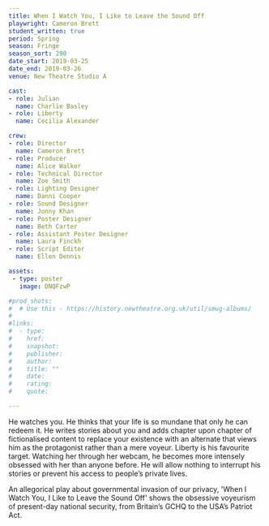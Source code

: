 ```yaml
---
title: When I Watch You, I Like to Leave the Sound Off
playwright: Cameron Brett
student_written: true
period: Spring
season: Fringe
season_sort: 290
date_start: 2019-03-25
date_end: 2019-03-26
venue: New Theatre Studio A

cast:
- role: Julian
  name: Charlie Basley
- role: Liberty
  name: Cecilia Alexander

crew:
- role: Director
  name: Cameron Brett
- role: Producer
  name: Alice Walker
- role: Technical Director
  name: Zoe Smith
- role: Lighting Designer
  name: Danni Cooper
- role: Sound Designer
  name: Jonny Khan
- role: Poster Designer
  name: Beth Carter
- role: Assistant Poster Designer
  name: Laura Finckh
- role: Script Editor
  name: Ellen Dennis

assets:
 - type: poster
   image: DNQFzwP

#prod_shots:
#  # Use this - https://history.newtheatre.org.uk/util/smug-albums/
#
#links:
#  - type:
#    href:
#    snapshot:
#    publisher:
#    author:
#    title: ""
#    date:
#    rating:
#    quote:

---
```


He watches you. He thinks that your life is so mundane that only he can redeem it. He writes stories about you and adds chapter upon chapter of fictionalised content to replace your existence with an alternate that views him as the protagonist rather than a mere voyeur. Liberty is his favourite target. Watching her through her webcam, he becomes more intensely obsessed with her than anyone before. He will allow nothing to interrupt his stories or prevent his access to people’s private lives.

An allegorical play about governmental invasion of our privacy, 'When I Watch You, I Like to Leave the Sound Off' shows the obsessive voyeurism of present-day national security, from Britain’s GCHQ to the USA’s Patriot Act.
